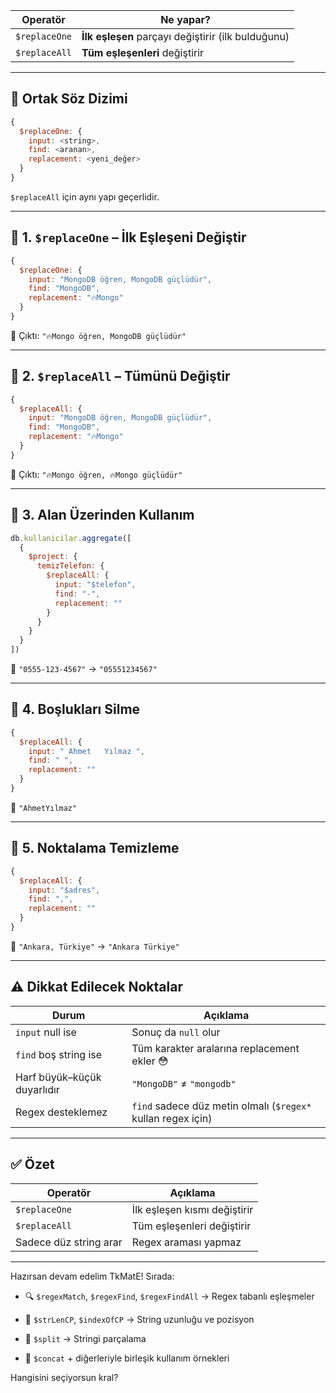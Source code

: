 
|Operatör|Ne yapar?|
|---|---|
|`$replaceOne`|**İlk eşleşen** parçayı değiştirir (ilk bulduğunu)|
|`$replaceAll`|**Tüm eşleşenleri** değiştirir|

---

## 📌 Ortak Söz Dizimi

```js
{
  $replaceOne: {
    input: <string>,
    find: <aranan>,
    replacement: <yeni_değer>
  }
}
```

`$replaceAll` için aynı yapı geçerlidir.

---

## 🧪 1. `$replaceOne` – İlk Eşleşeni Değiştir

```js
{
  $replaceOne: {
    input: "MongoDB öğren, MongoDB güçlüdür",
    find: "MongoDB",
    replacement: "🔥Mongo"
  }
}
```

📌 Çıktı: `"🔥Mongo öğren, MongoDB güçlüdür"`

---

## 🧪 2. `$replaceAll` – Tümünü Değiştir

```js
{
  $replaceAll: {
    input: "MongoDB öğren, MongoDB güçlüdür",
    find: "MongoDB",
    replacement: "🔥Mongo"
  }
}
```

📌 Çıktı: `"🔥Mongo öğren, 🔥Mongo güçlüdür"`

---

## 🧪 3. Alan Üzerinden Kullanım

```js
db.kullanicilar.aggregate([
  {
    $project: {
      temizTelefon: {
        $replaceAll: {
          input: "$telefon",
          find: "-",
          replacement: ""
        }
      }
    }
  }
])
```

📌 `"0555-123-4567"` → `"05551234567"`

---

## 🧪 4. Boşlukları Silme

```js
{
  $replaceAll: {
    input: " Ahmet   Yılmaz ",
    find: " ",
    replacement: ""
  }
}
```

📌 `"AhmetYılmaz"`

---

## 🧪 5. Noktalama Temizleme

```js
{
  $replaceAll: {
    input: "$adres",
    find: ",",
    replacement: ""
  }
}
```

📌 `"Ankara, Türkiye"` → `"Ankara Türkiye"`

---

## ⚠️ Dikkat Edilecek Noktalar

|Durum|Açıklama|
|---|---|
|`input` null ise|Sonuç da `null` olur|
|`find` boş string ise|Tüm karakter aralarına replacement ekler 😳|
|Harf büyük–küçük duyarlıdır|`"MongoDB"` ≠ `"mongodb"`|
|Regex desteklemez|`find` sadece düz metin olmalı (`$regex*` kullan regex için)|

---

## ✅ Özet

|Operatör|Açıklama|
|---|---|
|`$replaceOne`|İlk eşleşen kısmı değiştirir|
|`$replaceAll`|Tüm eşleşenleri değiştirir|
|Sadece düz string arar|Regex araması yapmaz|

---

Hazırsan devam edelim TkMatE! Sırada:

- 🔍 `$regexMatch`, `$regexFind`, `$regexFindAll` → Regex tabanlı eşleşmeler
    
- 📏 `$strLenCP`, `$indexOfCP` → String uzunluğu ve pozisyon
    
- 🔩 `$split` → Stringi parçalama
    
- 🔄 `$concat` + diğerleriyle birleşik kullanım örnekleri
    

Hangisini seçiyorsun kral?